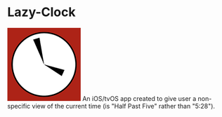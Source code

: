 # Lazy-Clock

![app logo](https://github.com/hbiede/Lazy-Clock/raw/master/Lazy%20Clock/Assets.xcassets/LazyClock.appiconset/Icon-App-83.5x83.5%402x.png)
An iOS/tvOS app created to give user a non-specific view of the current time (is "Half Past Five" rather than "5:28").
